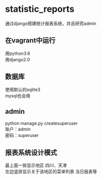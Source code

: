 # statistic_reports
通过django搭建统计报表系统，并且研究admin

## 在vagrant中运行
用python3.6  
用django2.0

## 数据库
使用默认的sqlite3  
mysql也会用

## admin
python manage.py createsuperuser  
账户：admin  
密码：superuser


##  报表系统设计模式
最上面一排显示地区  四川、天津  
左边竖排显示关于该地区的菜单列表   当日报表等


